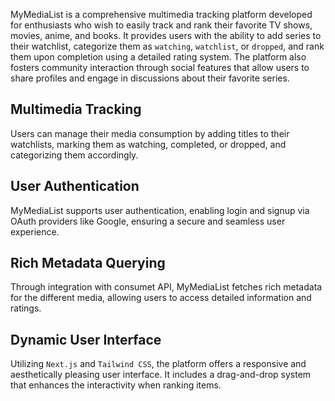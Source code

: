 MyMediaList is a comprehensive multimedia tracking platform developed for enthusiasts who wish to easily track and rank their favorite TV shows, movies, anime, and books. It provides users with the ability to add series to their watchlist, categorize them as `watching`, `watchlist`, or `dropped`, and rank them upon completion using a detailed rating system. The platform also fosters community interaction through social features that allow users to share profiles and engage in discussions about their favorite series.
## Multimedia Tracking
Users can manage their media consumption by adding titles to their watchlists, marking them as watching, completed, or dropped, and categorizing them accordingly.
## User Authentication
MyMediaList supports user authentication, enabling login and signup via OAuth providers like Google, ensuring a secure and seamless user experience.
## Rich Metadata Querying
Through integration with consumet API, MyMediaList fetches rich metadata for the different media, allowing users to access detailed information and ratings.
## Dynamic User Interface
Utilizing `Next.js` and `Tailwind CSS`, the platform offers a responsive and aesthetically pleasing user interface. It includes a drag-and-drop system that enhances the interactivity when ranking items.
